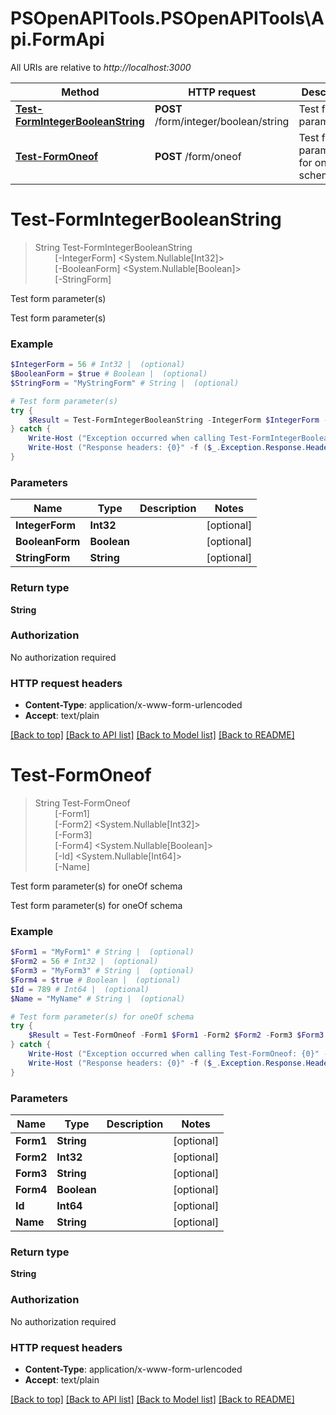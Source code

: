 # PSOpenAPITools.PSOpenAPITools\Api.FormApi

All URIs are relative to *http://localhost:3000*

Method | HTTP request | Description
------------- | ------------- | -------------
[**Test-FormIntegerBooleanString**](FormApi.md#Test-FormIntegerBooleanString) | **POST** /form/integer/boolean/string | Test form parameter(s)
[**Test-FormOneof**](FormApi.md#Test-FormOneof) | **POST** /form/oneof | Test form parameter(s) for oneOf schema


<a id="Test-FormIntegerBooleanString"></a>
# **Test-FormIntegerBooleanString**
> String Test-FormIntegerBooleanString<br>
> &nbsp;&nbsp;&nbsp;&nbsp;&nbsp;&nbsp;&nbsp;&nbsp;[-IntegerForm] <System.Nullable[Int32]><br>
> &nbsp;&nbsp;&nbsp;&nbsp;&nbsp;&nbsp;&nbsp;&nbsp;[-BooleanForm] <System.Nullable[Boolean]><br>
> &nbsp;&nbsp;&nbsp;&nbsp;&nbsp;&nbsp;&nbsp;&nbsp;[-StringForm] <String><br>

Test form parameter(s)

Test form parameter(s)

### Example
```powershell
$IntegerForm = 56 # Int32 |  (optional)
$BooleanForm = $true # Boolean |  (optional)
$StringForm = "MyStringForm" # String |  (optional)

# Test form parameter(s)
try {
    $Result = Test-FormIntegerBooleanString -IntegerForm $IntegerForm -BooleanForm $BooleanForm -StringForm $StringForm
} catch {
    Write-Host ("Exception occurred when calling Test-FormIntegerBooleanString: {0}" -f ($_.ErrorDetails | ConvertFrom-Json))
    Write-Host ("Response headers: {0}" -f ($_.Exception.Response.Headers | ConvertTo-Json))
}
```

### Parameters

Name | Type | Description  | Notes
------------- | ------------- | ------------- | -------------
 **IntegerForm** | **Int32**|  | [optional] 
 **BooleanForm** | **Boolean**|  | [optional] 
 **StringForm** | **String**|  | [optional] 

### Return type

**String**

### Authorization

No authorization required

### HTTP request headers

 - **Content-Type**: application/x-www-form-urlencoded
 - **Accept**: text/plain

[[Back to top]](#) [[Back to API list]](../README.md#documentation-for-api-endpoints) [[Back to Model list]](../README.md#documentation-for-models) [[Back to README]](../README.md)

<a id="Test-FormOneof"></a>
# **Test-FormOneof**
> String Test-FormOneof<br>
> &nbsp;&nbsp;&nbsp;&nbsp;&nbsp;&nbsp;&nbsp;&nbsp;[-Form1] <String><br>
> &nbsp;&nbsp;&nbsp;&nbsp;&nbsp;&nbsp;&nbsp;&nbsp;[-Form2] <System.Nullable[Int32]><br>
> &nbsp;&nbsp;&nbsp;&nbsp;&nbsp;&nbsp;&nbsp;&nbsp;[-Form3] <String><br>
> &nbsp;&nbsp;&nbsp;&nbsp;&nbsp;&nbsp;&nbsp;&nbsp;[-Form4] <System.Nullable[Boolean]><br>
> &nbsp;&nbsp;&nbsp;&nbsp;&nbsp;&nbsp;&nbsp;&nbsp;[-Id] <System.Nullable[Int64]><br>
> &nbsp;&nbsp;&nbsp;&nbsp;&nbsp;&nbsp;&nbsp;&nbsp;[-Name] <String><br>

Test form parameter(s) for oneOf schema

Test form parameter(s) for oneOf schema

### Example
```powershell
$Form1 = "MyForm1" # String |  (optional)
$Form2 = 56 # Int32 |  (optional)
$Form3 = "MyForm3" # String |  (optional)
$Form4 = $true # Boolean |  (optional)
$Id = 789 # Int64 |  (optional)
$Name = "MyName" # String |  (optional)

# Test form parameter(s) for oneOf schema
try {
    $Result = Test-FormOneof -Form1 $Form1 -Form2 $Form2 -Form3 $Form3 -Form4 $Form4 -Id $Id -Name $Name
} catch {
    Write-Host ("Exception occurred when calling Test-FormOneof: {0}" -f ($_.ErrorDetails | ConvertFrom-Json))
    Write-Host ("Response headers: {0}" -f ($_.Exception.Response.Headers | ConvertTo-Json))
}
```

### Parameters

Name | Type | Description  | Notes
------------- | ------------- | ------------- | -------------
 **Form1** | **String**|  | [optional] 
 **Form2** | **Int32**|  | [optional] 
 **Form3** | **String**|  | [optional] 
 **Form4** | **Boolean**|  | [optional] 
 **Id** | **Int64**|  | [optional] 
 **Name** | **String**|  | [optional] 

### Return type

**String**

### Authorization

No authorization required

### HTTP request headers

 - **Content-Type**: application/x-www-form-urlencoded
 - **Accept**: text/plain

[[Back to top]](#) [[Back to API list]](../README.md#documentation-for-api-endpoints) [[Back to Model list]](../README.md#documentation-for-models) [[Back to README]](../README.md)

